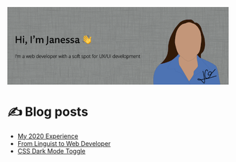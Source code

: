 ![Hi, I'm Janessa! I'm a web developer with a soft spot for UX/UI development](./github-readme-banner.png)

# ✍️ Blog posts 
<!-- BLOG-POST-LIST:START -->
- [My 2020 Experience](https://janessagarrow.com/blog/blog/2020-review/)
- [From Linguist to Web Developer](https://janessagarrow.com/blog/blog/from-linguist-to-web-developer/)
- [CSS Dark Mode Toggle](https://janessagarrow.com/blog/blog/css-dark-mode-toggle/)
<!-- BLOG-POST-LIST:END -->

<!--
**jgarrow/jgarrow** is a ✨ _special_ ✨ repository because its `README.md` (this file) appears on your GitHub profile.

Here are some ideas to get you started:

- 🔭 I’m currently working on ...
- 🌱 I’m currently learning ...
- 👯 I’m looking to collaborate on ...
- 🤔 I’m looking for help with ...
- 💬 Ask me about ...
- 📫 How to reach me: ...
- 😄 Pronouns: ...
- ⚡ Fun fact: ...
-->
